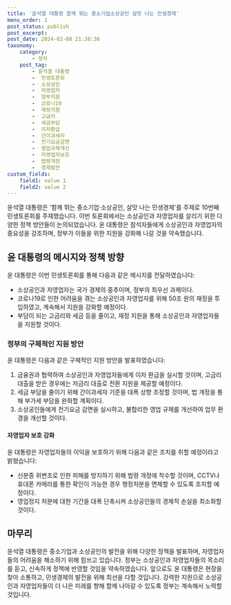 ```yaml
---
title: '윤석열 대통령 함께 뛰는 중소기업소상공인 살맛 나는 민생경제'
menu_order: 1
post_status: publish
post_excerpt: 
post_date: 2024-02-08 21:38:36
taxonomy:
    category:
        - 정치
    post_tag:
        - 윤석열 대통령
        -  민생토론회
        -  소상공인
        -  자영업자
        -  정부지원
        -  코로나19
        -  재정지원
        -  고금리
        -  세금부담
        -  이자환급
        -  간이과세자
        -  전기요금감면
        -  영업규제개선
        -  자영업자보호
        -  법령개정
        -  경제발전
custom_fields:
    field1: value 1
    field2: value 2
---
```


윤석열 대통령은 '함께 뛰는 중소기업·소상공인, 살맛 나는 민생경제'를 주제로 10번째 민생토론회를 주재했습니다. 이번 토론회에서는 소상공인과 자영업자를 살리기 위한 다양한 정책 방안들이 논의되었습니다. 윤 대통령은 참석자들에게 소상공인과 자영업자의 중요성을 강조하며, 정부가 이들을 위한 지원을 강화해 나갈 것을 약속했습니다.
## 윤 대통령의 메시지와 정책 방향
윤 대통령은 이번 민생토론회를 통해 다음과 같은 메시지를 전달하였습니다:
- 소상공인과 자영업자는 국가 경제의 중추이며, 정부의 최우선 과제이다.
- 코로나19로 인한 어려움을 겪는 소상공인과 자영업자를 위해 50조 원의 재정을 투입하였고, 계속해서 지원을 강화할 예정이다.
- 부담이 되는 고금리와 세금 등을 줄이고, 재정 지원을 통해 소상공인과 자영업자들을 지원할 것이다.
### 정부의 구체적인 지원 방안
윤 대통령은 다음과 같은 구체적인 지원 방안을 발표하였습니다:
1. 금융권과 협력하여 소상공인과 자영업자들에게 이자 환급을 실시할 것이며, 고금리 대출을 받은 경우에는 저금리 대출로 전환 지원을 제공할 예정이다.
2. 세금 부담을 줄이기 위해 간이과세자 기준을 대폭 상향 조정할 것이며, 법 개정을 통해 부가세 부담을 완화할 계획이다.
3. 소상공인들에게 전기요금 감면을 실시하고, 불합리한 영업 규제를 개선하여 업무 환경을 개선할 것이다.
#### 자영업자 보호 강화
윤 대통령은 자영업자들의 이익을 보호하기 위해 다음과 같은 조치를 취할 예정이라고 밝혔습니다:
- 신분증 위변조로 인한 피해를 방지하기 위해 법령 개정에 착수할 것이며, CCTV나 휴대폰 카메라를 통한 확인이 가능한 경우 행정처분을 면제할 수 있도록 조치할 예정이다.
- 영업정지 처분에 대한 기간을 대폭 단축시켜 소상공인들의 경제적 손실을 최소화할 것이다.
## 마무리
윤석열 대통령은 중소기업과 소상공인의 발전을 위해 다양한 정책을 발표하며, 자영업자들의 어려움을 해소하기 위해 힘쓰고 있습니다. 정부는 소상공인과 자영업자들의 목소리를 듣고, 신속하게 정책에 반영할 것임을 약속하였습니다. 앞으로도 윤 대통령은 현장을 찾아 소통하고, 민생경제의 발전을 위해 최선을 다할 것입니다. 강력한 지원으로 소상공인과 자영업자들이 더 나은 미래를 향해 함께 나아갈 수 있도록 정부는 계속해서 노력할 것입니다.
